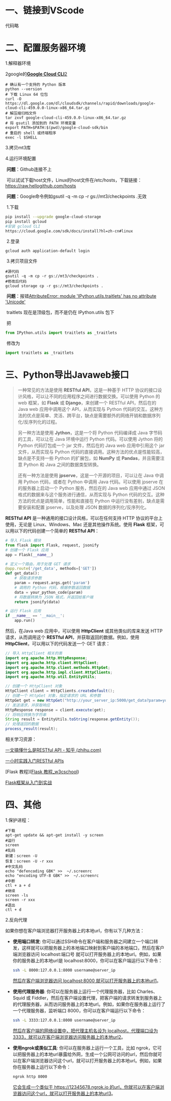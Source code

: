 # 一、链接到VScode

代码略



# 二、配置服务器环境

1.解释器环境

2google的[**Google Cloud CLI**](https://cloud.google.com/storage/docs/gsutil)[2](https://cloud.google.com/storage/docs/gsutil)

```shell
# 确认有一个支持的 Python 版本
python --version
# 下载 Linux 64 位包
curl -O https://dl.google.com/dl/cloudsdk/channels/rapid/downloads/google-cloud-cli-459.0.0-linux-x86_64.tar.gz
# 解压缩归档文件
tar zxvf google-cloud-cli-459.0.0-linux-x86_64.tar.gz
# 将 gsutil 添加到的 PATH 环境变量
export PATH=$PATH:$(pwd)/google-cloud-sdk/bin
# 重启的 shell 或终端程序
exec -l $SHELL

```

3.拷贝mt3库

4.运行环境配置

​	**问题**：Github连接不上

​	     可以试试下载host文件，Linux的host文件在/etc/hosts，下载链接：https://raw.hellogithub.com/hosts

​	**问题**：Google命令例如gsutil -q -m cp -r gs://mt3/checkpoints .无效

​		1.下载

```sh
pip install --upgrade google-cloud-storage
pip install gcloud
#安装 gcloud CLI
https://cloud.google.com/sdk/docs/install?hl=zh-cn#linux
```

​		2.登录

```shell
gcloud auth application-default login
```

​		3.拷贝项目文件

```shell
#源代码
gsutil -q -m cp -r gs://mt3/checkpoints .
#修改后代码
gcloud storage cp -r gs://mt3/checkpoints .
```

​	**问题**：报错[AttributeError: module 'IPython.utils.traitlets' has no attribute 'Unicode'](https://stackoverflow.com/questions/75666380/attributeerror-module-ipython-utils-traitlets-has-no-attribute-unicode)

​		 traitlets 现在是顶级包，而不是仍在 IPython.utils 包下

​		把

```python
from IPython.utils import traitlets as _traitlets
```

​		修改为

```python
import traitlets as _traitlets
```





# 三、Python导出Javaweb接口

> 一种常见的方法是使用 **RESTful API**，这是一种基于 HTTP 协议的接口设计风格，可以让不同的应用程序之间进行数据交换。可以使用 Python 的 web 框架，如 **Flask** 或 **Django**，来创建一个 RESTful API，然后在的 Java web 应用中调用这个 API，从而实现与 Python 代码的交互。这种方法的优点是简单、灵活、跨平台，缺点是需要额外的网络开销和数据序列化/反序列化的过程。
>
> 另一种方法是使用 **Jython**，这是一个将 Python 代码编译成 Java 字节码的工具，可以让在 Java 环境中运行 Python 代码。可以使用 Jython 将的 Python 代码打包成一个 jar 文件，然后在的 Java web 应用中引用这个 jar 文件，从而实现与 Python 代码的直接调用。这种方法的优点是性能较高，缺点是不支持一些 Python 的扩展包，如 **NumPy** 或 **Pandas**，并且需要注意 Python 和 Java 之间的数据类型转换。
>
> 还有一种方法是使用 **jpserve**，这是一个开源的项目，可以让在 Java 中调用 Python 代码，或者在 Python 中调用 Java 代码。可以使用 jpserve 在的服务器上启动一个 Python 服务，然后在的 Java web 应用中通过 JSON 格式的数据来与这个服务进行通信，从而实现与 Python 代码的交互。这种方法的优点是调用简单，性能和直接在 Python 中运行没有差别，缺点是需要安装和配置 jpserve，以及处理 JSON 数据的序列化/反序列化。
>

**RESTful API** 是一种通用的接口设计风格，可以在任何支持 HTTP 协议的平台上使用，无论是 Linux、Windows、Mac 还是其他操作系统。使用 **Flask** 框架，可以用以下的代码创建一个简单的 **RESTful API**：

```python
# 导入 Flask 模块
from flask import Flask, request, jsonify
# 创建一个 Flask 应用
app = Flask(__name__)

# 定义一个路由，用于处理 GET 请求
@app.route('/get_data', methods=['GET'])
def get_data():
    # 获取请求参数
    param = request.args.get('param')
    # 调用的 Python 代码，根据参数返回数据
    data = your_python_code(param)
    # 将数据转换为 JSON 格式，并返回给客户端
    return jsonify(data)

# 运行 Flask 应用
if __name__ == '__main__':
    app.run()
```

然后，在Java web 应用中，可以使用 **HttpClient** 或其他类似的库来发送 HTTP 请求，从而调用这个 **RESTful API**，并获取返回的数据。例如，使用 **HttpClient**，可以用以下的代码发送一个 GET 请求：

```java
// 导入 HttpClient 相关的类
import org.apache.http.HttpResponse;
import org.apache.http.client.HttpClient;
import org.apache.http.client.methods.HttpGet;
import org.apache.http.impl.client.HttpClients;
import org.apache.http.util.EntityUtils;

// 创建一个 HttpClient 对象
HttpClient client = HttpClients.createDefault();
// 创建一个 HttpGet 对象，指定请求的 URL 和参数
HttpGet get = new HttpGet("http://your_server_ip:5000/get_data?param=your_param");
// 发送请求，并获取响应
HttpResponse response = client.execute(get);
// 将响应转换为字符串
String result = EntityUtils.toString(response.getEntity());
// 处理返回的数据
process_result(result);
```

相关学习资源：

[一文搞懂什么是RESTful API - 知乎 (zhihu.com)](https://zhuanlan.zhihu.com/p/334809573)

[一小时实践入门RESTful APIs](https://zhuanlan.zhihu.com/p/639985282#:~:text=%E7%99%BB%E5%BD%95/%E6%B3%A8%E5%86%8C-,%E4%B8%80%E5%B0%8F%E6%97%B6%E5%AE%9E%E8%B7%B5%E5%85%A5%E9%97%A8RESTful%20APIs,-Native8418)

[Flask 教程]([Flask 教程_w3cschool](https://www.w3cschool.cn/flask/))

[Flask框架从入门到实战](https://zhuanlan.zhihu.com/p/31562487)



# 四、其他

1.保护进程：

```shell
#下载
apt-get update && apt-get install -y screen
#运行
screen
#乱码
新建：screen -U
恢复：screen -U -r xxx
#中文乱码
echo "defencoding GBK" >>  ~/.screenrc
echo "encoding UTF-8 GBK" >>  ~/.screenrc
#中断
ctl + a + d
#继续
screen -ls 
screen -r xxx
#退出
ctl + d
```



2.反向代理

如果你想在客户端浏览器打开服务器上的本地url，你有以下几种方法：

- **使用端口转发**: 你可以通过SSH命令在客户端和服务器之间建立一个端口转发，这样就可以把服务器上的本地端口映射到客户端的本地端口，然后在客户端浏览器访问 localhost:端口号 就可以打开服务器上的本地url。例如，如果你的服务器上的本地url是 localhost:8000，你可以在客户端运行以下命令：

  ```bash
  ssh -L 8000:127.0.0.1:8000 username@server_ip
  ```

  [然后在客户端浏览器访问 localhost:8000 就可以打开服务器上的本地url](https://learn.microsoft.com/zh-cn/microsoft-edge/devtools-guide-chromium/remote-debugging/local-server)[1](https://learn.microsoft.com/zh-cn/microsoft-edge/devtools-guide-chromium/remote-debugging/local-server)。

- **使用代理服务器**: 你可以在服务器上运行一个代理服务器，比如 Charles、Squid 或 Fiddler，然后在客户端设置代理，把客户端的请求转发到服务器上的代理服务器，从而访问服务器上的本地url。例如，如果你在服务器上运行了一个代理服务器，监听端口 8000，你可以在客户端运行以下命令：

  ```bash
  ssh -L 3333:127.0.0.1:8000 username@server_ip
  ```

  [然后在客户端的网络设置中，把代理主机名设为 localhost，代理端口设为 3333，就可以在客户端浏览器访问服务器上的本地url](https://zhuanlan.zhihu.com/p/614176659)[2](https://zhuanlan.zhihu.com/p/614176659)。

- **使用ngrok或类似工具**: 你可以在服务器上运行一个工具，比如 ngrok，它可以把服务器上的本地url暴露给外网，生成一个公网可访问的url，然后你就可以在客户端浏览器访问这个url，就可以打开服务器上的本地url。例如，如果你在服务器上运行以下命令：

  ```bash
  ngrok http 8000
  ```

  [它会生成一个类似于 https://12345678.ngrok.io 的url，你就可以在客户端浏览器访问这个url，就可以打开服务器上的本地url](https://learn.microsoft.com/zh-cn/microsoft-edge/devtools-guide-chromium/remote-debugging/local-server)[3](https://bing.com/search?q=如何在客户端访问服务器上的本地url)。
